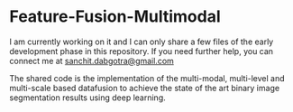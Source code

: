 # Feature-Fusion-Multimodal
I am currently working on it and I can only share a few files of the early development phase in this repository. If you  need further help, you can connect me at sanchit.dabgotra@gmail.com

The shared code is the implementation of the multi-modal, multi-level and multi-scale based datafusion to achieve the state of the art  binary image segmentation results using deep learning.
